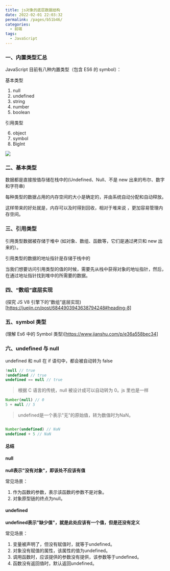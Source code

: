 ```yaml
---
title: js对象的底层数据结构
date: 2022-02-01 22:03:32
permalink: /pages/b51b46/
categories:
  - 前端
tags:
  - JavaScript
---
```


### 一、内置类型汇总

JavaScript 目前有八种内置类型（包含 ES6 的 symbol）：

基本类型

1. null
2. undefined
3. string
4. number
5. boolean

引用类型

6. object
7. symbol
8. BigInt

![](https://gcy-1306312261.cos.ap-chengdu.myqcloud.com/blog/20220201221628.png)

### 二、基本类型

数据都是直接按值存储在栈中的(Undefined、Null、不是 new 出来的布尔、数字和字符串)

每种类型的数据占用的内存空间的大小是确定的，并由系统自动分配和自动释放。

这样带来的好处就是，内存可以及时得到回收，相对于堆来说 ，更加容易管理内存空间。

### 三、引用类型

引用类型数据被存储于堆中 (如对象、数组、函数等，它们是通过拷贝和 new 出来的）。

引用类型的数据的地址指针是存储于栈中的

当我们想要访问引用类型的值的时候，需要先从栈中获得对象的地址指针，然后，在通过地址指针找到堆中的所需要的数据。

### 四、“数组”底层实现

(探究 JS V8 引擎下的“数组”底层实现)[https://juejin.cn/post/6844903943638794248#heading-8]

### 五、symbol 类型

(理解 Es6 中的 Symbol 类型)[https://www.jianshu.com/p/e36a558bec34]

### 六、undefined 与 null

undefined 和 null 在 if 语句中，都会被自动转为 false

```js
!null // true
!undefined // true
undefined == null // true
```

> 根据 C 语言的传统，null 被设计成可以自动转为 0。js 里也是一样

```js
Number(null) // 0
5 + null // 5
```


> undefined是一个表示"无"的原始值，转为数值时为NaN。

```js

Number(undefined) // NaN
undefined + 5 // NaN

```

#### 总结

#### null

**null表示"没有对象"，即该处不应该有值**

常见场景：

1. 作为函数的参数，表示该函数的参数不是对象。
2. 对象原型链的终点为null。

#### undefined

**undefined表示"缺少值"，就是此处应该有一个值，但是还没有定义**

常见场景：

1. 变量被声明了，但没有赋值时，就等于undefined。
2. 对象没有赋值的属性，该属性的值为undefined。
3. 调用函数时，应该提供的参数没有提供，该参数等于undefined。
4. 函数没有返回值时，默认返回undefined。





